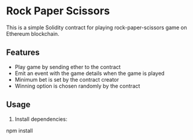 # Rock Paper Scissors

This is a simple Solidity contract for playing rock-paper-scissors game on Ethereum blockchain.

## Features

- Play game by sending ether to the contract
- Emit an event with the game details when the game is played
- Minimum bet is set by the contract creator
- Winning option is chosen randomly by the contract

## Usage

1. Install dependencies:

npm install




